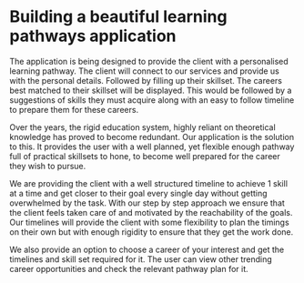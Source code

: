 # Building a beautiful learning pathways application
The application is being designed to provide the client with a personalised learning pathway. 
The client will connect to our services and provide us with the personal details. 
Followed by filling up their skillset. The careers best matched to their skillset will be displayed.
This would be followed by a suggestions of skills they must acquire 
along with an easy to follow timeline to prepare them for these careers.

Over the years, the rigid education system, highly reliant on theoretical knowledge has proved to become redundant. 
Our application is the solution to this. It provides the user with a well planned, yet flexible enough pathway 
full of practical skillsets to hone, to become well prepared for the career they wish to pursue.

We are providing the client with a well structured timeline to achieve 1
skill at a time and get closer to their goal every single day without getting
overwhelmed by the task. With our step by step approach we ensure that
the client feels taken care of and motivated by the reachability of the
goals. Our timelines will provide the client with some flexibility to plan
the timings on their own but with enough rigidity to ensure that they get
the work done.

We also provide an option to choose a career of your interest and get the
timelines and skill set required for it. The user can view other trending
career opportunities and check the relevant pathway plan for it.
